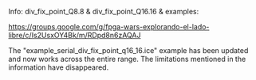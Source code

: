 Info: div_fix_point_Q8.8 & div_fix_point_Q16.16 & examples:

https://groups.google.com/g/fpga-wars-explorando-el-lado-libre/c/Is2UsxOY4Bk/m/RDpd8n6zAQAJ

The "example_serial_div_fix_point_q16_16.ice" example has been updated and now works across the entire range. The limitations mentioned in the information have disappeared.
